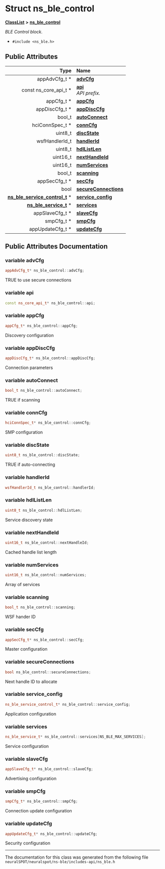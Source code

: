 

# Struct ns\_ble\_control



[**ClassList**](annotated.md) **>** [**ns\_ble\_control**](structns__ble__control.md)



_BLE Control block._ 

* `#include <ns_ble.h>`





















## Public Attributes

| Type | Name |
| ---: | :--- |
|  appAdvCfg\_t \* | [**advCfg**](#variable-advcfg)  <br> |
|  const ns\_core\_api\_t \* | [**api**](#variable-api)  <br>_API prefix._  |
|  appCfg\_t \* | [**appCfg**](#variable-appcfg)  <br> |
|  appDiscCfg\_t \* | [**appDiscCfg**](#variable-appdisccfg)  <br> |
|  bool\_t | [**autoConnect**](#variable-autoconnect)  <br> |
|  hciConnSpec\_t \* | [**connCfg**](#variable-conncfg)  <br> |
|  uint8\_t | [**discState**](#variable-discstate)  <br> |
|  wsfHandlerId\_t | [**handlerId**](#variable-handlerid)  <br> |
|  uint8\_t | [**hdlListLen**](#variable-hdllistlen)  <br> |
|  uint16\_t | [**nextHandleId**](#variable-nexthandleid)  <br> |
|  uint16\_t | [**numServices**](#variable-numservices)  <br> |
|  bool\_t | [**scanning**](#variable-scanning)  <br> |
|  appSecCfg\_t \* | [**secCfg**](#variable-seccfg)  <br> |
|  bool | [**secureConnections**](#variable-secureconnections)  <br> |
|  [**ns\_ble\_service\_control\_t**](ns__ble_8h.md#typedef-ns_ble_service_control_t) \* | [**service\_config**](#variable-service_config)  <br> |
|  [**ns\_ble\_service\_t**](ns__ble_8h.md#typedef-ns_ble_service_t) \* | [**services**](#variable-services)  <br> |
|  appSlaveCfg\_t \* | [**slaveCfg**](#variable-slavecfg)  <br> |
|  smpCfg\_t \* | [**smpCfg**](#variable-smpcfg)  <br> |
|  appUpdateCfg\_t \* | [**updateCfg**](#variable-updatecfg)  <br> |












































## Public Attributes Documentation




### variable advCfg 


```C++
appAdvCfg_t* ns_ble_control::advCfg;
```



TRUE to use secure connections 


        



### variable api 

```C++
const ns_core_api_t* ns_ble_control::api;
```






### variable appCfg 


```C++
appCfg_t* ns_ble_control::appCfg;
```



Discovery configuration 


        



### variable appDiscCfg 


```C++
appDiscCfg_t* ns_ble_control::appDiscCfg;
```



Connection parameters 


        



### variable autoConnect 


```C++
bool_t ns_ble_control::autoConnect;
```



TRUE if scanning 


        



### variable connCfg 


```C++
hciConnSpec_t* ns_ble_control::connCfg;
```



SMP configuration 


        



### variable discState 


```C++
uint8_t ns_ble_control::discState;
```



TRUE if auto-connecting 


        



### variable handlerId 

```C++
wsfHandlerId_t ns_ble_control::handlerId;
```






### variable hdlListLen 


```C++
uint8_t ns_ble_control::hdlListLen;
```



Service discovery state 


        



### variable nextHandleId 


```C++
uint16_t ns_ble_control::nextHandleId;
```



Cached handle list length 


        



### variable numServices 


```C++
uint16_t ns_ble_control::numServices;
```



Array of services 


        



### variable scanning 


```C++
bool_t ns_ble_control::scanning;
```



WSF hander ID 


        



### variable secCfg 


```C++
appSecCfg_t* ns_ble_control::secCfg;
```



Master configuration 


        



### variable secureConnections 


```C++
bool ns_ble_control::secureConnections;
```



Next handle ID to allocate 


        



### variable service\_config 


```C++
ns_ble_service_control_t* ns_ble_control::service_config;
```



Application configuration 


        



### variable services 


```C++
ns_ble_service_t* ns_ble_control::services[NS_BLE_MAX_SERVICES];
```



Service configuration 


        



### variable slaveCfg 


```C++
appSlaveCfg_t* ns_ble_control::slaveCfg;
```



Advertising configuration 


        



### variable smpCfg 


```C++
smpCfg_t* ns_ble_control::smpCfg;
```



Connection update configuration 


        



### variable updateCfg 


```C++
appUpdateCfg_t* ns_ble_control::updateCfg;
```



Security configuration 


        

------------------------------
The documentation for this class was generated from the following file `neuralSPOT/neuralspot/ns-ble/includes-api/ns_ble.h`

